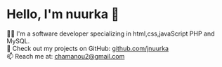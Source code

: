 # Hello, I'm nuurka 👋  
👨‍💻 I'm a software developer specializing in html,css,javaScript PHP and MySQL.  
🚀 Check out my projects on GitHub: [github.com/jnuurka](https://github.com/j.nuurka)  
📫 Reach me at: chamanou2@gmail.com  
